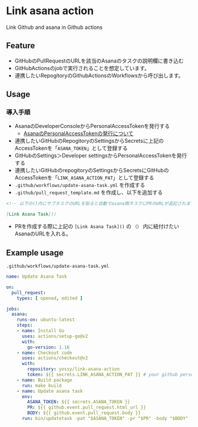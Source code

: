 # Link asana action

Link Github and asana in Github actions

## Feature

- GitHubのPullRequestのURLを該当のAsanaのタスクの説明欄に書き込む
- GitHubActionsのjobで実行されることを想定しています。
- 連携したいRepogitoryのGithubActionsのWorkflowsから呼び出します。

## Usage

### 導入手順

- AsanaのDeveloperConsoleからPersonalAccessTokenを発行する
  - [AsanaのPersonalAccessTokenの発行について](https://asana.com/ja/guide/help/api/api#gl-access-tokens)
- 連携したいGitHubのRepogitoryのSettingsからSecretsに上記のAccessTokenを「`ASANA_TOKEN`」として登録する
- GitHubのSettings＞Developer settingsからPersonalAccessTokenを発行する
- 連携したいGitHubのrepogitoryのSettingsからSecretsにGitHubのAccessTokenを「`LINK_ASANA_ACTION_PAT`」として登録する
- `.github/workflows/update-asana-task.yml` を作成する
- `.github/pull_request_template.md` を作成し、以下を追加する

```md
<!-- 以下の()内にサブタスクのURLを貼ると自動でasana側タスクにPRのURLが追記されます -->

[Link Asana Task]()
```

- PRを作成する際に上記の `[Link Asana Task]()` の `（）` 内に紐付けたいAsanaのURLを入れる。

## Example usage

`.github/workflows/update-asana-task.yml`

```yml
name: Update Asana Task

on:
  pull_request:
    types: [ opened, edited ]

jobs:
  asana:
    runs-on: ubuntu-latest
    steps:
    - name: Install Go
      uses: actions/setup-go@v2
      with:
        go-version: 1.16
    - name: Checkout code
      uses: actions/checkout@v2
      with:
        repository: yossy/link-asana-action
        token: ${{ secrets.LINK_ASANA_ACTION_PAT }} # your github personal access token
    - name: Build package
      run: make build
    - name: Update asana task
      env:
        ASANA_TOKEN: ${{ secrets.ASANA_TOKEN }}
        PR: ${{ github.event.pull_request.html_url }}
        BODY: ${{ github.event.pull_request.body }}
      run: bin/updatetask -pat "$ASANA_TOKEN" -pr "$PR" -body "$BODY"
```
